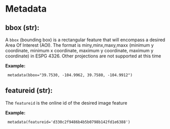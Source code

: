 # Metadata

## bbox (str):
  
  A ``bbox`` (bounding box) is a rectangular feature that will encompass a desired Area Of Interest (AOI).
  The format is miny,minx,maxy,maxx (minimum y coordinate, minimum x coordinate, maximum y coordinate, maximum y coordinate) in ESPG 4326. Other projections are not supported at this time

   **Example:**
   
     metadata(bbox="39.7530, -104.9962, 39.7580, -104.9912")

## featureid (str): 
  
  The ``featureid`` is the online id of the desired image feature

   **Example:**
   
     metadata(featureid='d330c2f9486b4b5b0798b142fd1e6388')